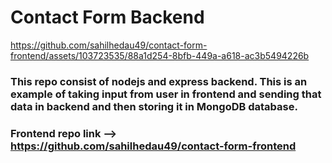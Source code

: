 # Contact Form Backend

https://github.com/sahilhedau49/contact-form-frontend/assets/103723535/88a1d254-8bfb-449a-a618-ac3b5494226b

### This repo consist of nodejs and express backend. This is an example of taking input from user in frontend and sending that data in backend and then storing it in MongoDB database.
### Frontend repo link --> https://github.com/sahilhedau49/contact-form-frontend
